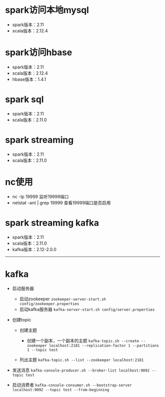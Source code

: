 # spark访问本地mysql

* spark版本：2.11
* scala版本：2.12.4

# spark访问hbase

* spark版本：2.11
* scala版本：2.12.4
* hbase版本：1.4.1

# spark sql

* spark版本：2.11
* scala版本：2.11.0

# spark streaming

* spark版本：2.11
* scala版本：2.11.0

# nc使用

* nc -lp 19999 监听19999端口
* netstat -ant | grep 19999 查看19999端口是否启用

# spark streaming kafka

* spark版本：2.11
* scala版本：2.11.0
* kafka版本：2.12-2.0.0

---

# kafka

* 启动服务器
	* 启动zookeeper ``` zookeeper-server-start.sh config/zookeeper.properties ``` 
	* 启动kafka服务器 ``` kafka-server-start.sh config/server.properties ```

* 创建topic
	* 创建主题
		* 创建一个副本，一个副本的主题 ``` kafka-topic.sh --create --zookeeper localhost:2181 --replication-factor 1 --partitions 1 --topic test ```
	
	* 列出主题
		``` kafka-topic.sh --list --zookeeper localhost:2181 ```

* 发送消息
	``` kafka-console-producer.sh --broker-list localhost:9092 --topic test ```

* 启动消费者
	``` kafka-console-consumer.sh --bootstrap-server localhost:9092 --topic test --from-beginning ```
		



